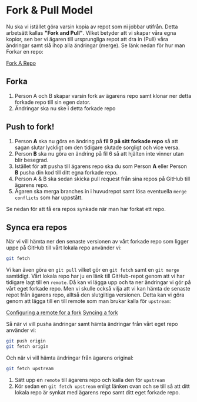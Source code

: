 # Fork & Pull Model

Nu ska vi istället göra varsin kopia av repot som ni jobbar utifrån. Detta arbetsätt kallas __"Fork and Pull"__. Vilket betyder att vi skapar våra egna kopior, sen ber vi ägaren till ursprungliga repot att dra in (Pull) våra ändringar samt slå ihop alla ändringar (merge). Se länk nedan för hur man Forkar en repo:

[Fork A Repo](https://help.github.com/articles/fork-a-repo/)

## Forka

1. Person A och B skapar varsin fork av ägarens repo samt klonar ner detta forkade repo till sin egen dator.
2. Ändringar ska nu ske i detta forkade repo


## Push to fork!

1. Person __A__ ska nu göra en ändring på __fil 9 på sitt forkade repo__ så att sagan slutar lyckligt om den tidigare slutade sorgligt och vice versa. 
2. Person __B__ ska nu göra en ändring på fil 6 så att hjälten inte vinner utan blir besegrad.
3. Istället för att pusha till ägarens repo ska du som Person __A__ eller Person __B__ pusha din kod till ditt egna forkade repo.
4. Person A & B ska sedan skicka pull request från sina repos på GitHub till ägarens repo.
5. Ägaren ska merga branches in i huvudrepot samt lösa eventuella `merge conflicts` som har uppstått.

Se nedan för att få era repos synkade när man har forkat ett repo.


## Synca era repos

När vi vill hämta ner den senaste versionen av vårt forkade repo som ligger uppe på GitHub till vårt lokala repo använder vi:
```bash
git fetch
```
Vi kan även göra en `git pull` vilket gör en `git fetch` samt en `git merge` samtidigt.
Vårt lokala repo har ju en länk till GitHub-repot genom att vi har tidigare lagt till en `remote`. Då kan vi lägga upp och ta ner ändringar vi gör på vårt eget forkade repo. Men vi skulle också vilja att vi kan hämta de senaste repot från ägarens repo, alltså den slutgiltiga versionen. Detta kan vi göra genom att lägga till en till remote som man brukar kalla för `upstream`:

[Configuring a remote for a fork](https://help.github.com/articles/configuring-a-remote-for-a-fork/)
[Syncing a fork](https://help.github.com/articles/syncing-a-fork/)

Så när vi vill pusha ändringar samt hämta ändringar från vårt eget repo använder vi:
```bash
git push origin
git fetch origin
```

Och när vi vill hämta ändringar från ägarens original:
```bash
git fetch upstream
```

1. Sätt upp en `remote` till ägarens repo och kalla den för `upstream`
2. Kör sedan en `git fetch upstream` enligt länken ovan och se till så att ditt lokala repo är synkat med ägarens repo samt ditt eget forkade repo.
